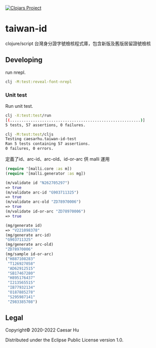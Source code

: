 
[![Clojars Project](https://img.shields.io/clojars/v/net.clojars.caesarhu/taiwan-id.svg)](https://clojars.org/net.clojars.caesarhu/taiwan-id)


# taiwan-id

clojure/script 台灣身分證字號檢核程式庫，包含新版及舊版居留證號檢核

## Developing

run nrepl.
```bash
clj -M:test:reveal-font-nrepl
```

### Unit test

Run unit test.

```bash
clj -X:test:test/run
[(.........................................................)]
5 tests, 57 assertions, 0 failures.

clj -M:test:test/cljs
Testing caesarhu.taiwan-id-test
Ran 5 tests containing 57 assertions.
0 failures, 0 errors.
```

定義了id、arc-id、arc-old、id-or-arc 供 malli 運用

```clojure
(require '[malli.core :as m])
(require '[malli.generator :as mg])

(m/validate id "N262705297")
=> true
(m/validate arc-id "G903711325")
=> true
(m/validate arc-old "ZD78970006")
=> true
(m/validate id-or-arc "ZD78970006")
=> true

(mg/generate id)
=> "V221098378"
(mg/generate arc-id)
"G903711325"
(mg/generate arc-old)
"ZD78970006"
(mg/sample id-or-arc)
("H887108283"
 "T126927058"
 "AD62912515"
 "SB17467280"
 "H895176437"
 "I213565515"
 "IB77932134"
 "O187885278"
 "S295987141"
 "Z983385708")
```

## Legal

Copyright© 2020-2022 Caesar Hu

Distributed under the Eclipse Public License version 1.0.
